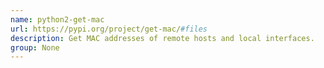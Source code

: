 ```yaml
---
name: python2-get-mac
url: https://pypi.org/project/get-mac/#files
description: Get MAC addresses of remote hosts and local interfaces.
group: None
---
```

